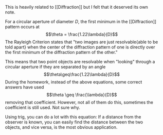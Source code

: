 
This is heavily related to [[Diffraction]] but I felt that it deserved its own note.

For a circular aperture of diameter $D$, the first minimum in the [[Diffraction]] pattern occurs at $$\theta = \frac{1.22\lambda}{D}$$
The Rayleigh Criterion states that "two images are just resolvable{able to be told apart} when the center of the diffraction pattern of one is directly over the first minimum of the diffraction pattern of the other."

This means that two point objects are resolvable when "looking" through a circular aperture if they are separated by an angle$$\theta\geq\frac{1.22\lambda}{D}$$
During the homework, instead of the above equations, some correct answers have used $$\theta \geq \frac{\lambda}{D}$$
removing that coefficient. However, not all of them do this, sometimes the coefficient is still used. Not sure why.

Using trig, you can do a lot with this equation: If a distance from the observer is known, you can easily find the distance between the two objects, and vice versa, is the most obvious application.